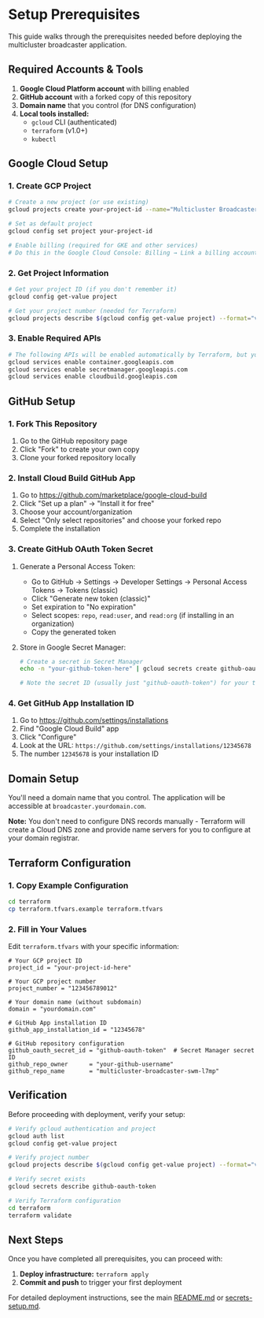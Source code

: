 # Setup Prerequisites

This guide walks through the prerequisites needed before deploying the multicluster broadcaster application.

## Required Accounts & Tools

1. **Google Cloud Platform account** with billing enabled
2. **GitHub account** with a forked copy of this repository
3. **Domain name** that you control (for DNS configuration)
4. **Local tools installed:**
   - `gcloud` CLI (authenticated)
   - `terraform` (v1.0+)
   - `kubectl`

## Google Cloud Setup

### 1. Create GCP Project
```bash
# Create a new project (or use existing)
gcloud projects create your-project-id --name="Multicluster Broadcaster"

# Set as default project
gcloud config set project your-project-id

# Enable billing (required for GKE and other services)
# Do this in the Google Cloud Console: Billing → Link a billing account
```

### 2. Get Project Information
```bash
# Get your project ID (if you don't remember it)
gcloud config get-value project

# Get your project number (needed for Terraform)
gcloud projects describe $(gcloud config get-value project) --format="value(projectNumber)"
```

### 3. Enable Required APIs
```bash
# The following APIs will be enabled automatically by Terraform, but you can enable them manually:
gcloud services enable container.googleapis.com
gcloud services enable secretmanager.googleapis.com
gcloud services enable cloudbuild.googleapis.com
```

## GitHub Setup

### 1. Fork This Repository
1. Go to the GitHub repository page
2. Click "Fork" to create your own copy
3. Clone your forked repository locally

### 2. Install Cloud Build GitHub App
1. Go to https://github.com/marketplace/google-cloud-build
2. Click "Set up a plan" → "Install it for free"
3. Choose your account/organization
4. Select "Only select repositories" and choose your forked repo
5. Complete the installation

### 3. Create GitHub OAuth Token Secret
1. Generate a Personal Access Token:
   - Go to GitHub → Settings → Developer Settings → Personal Access Tokens → Tokens (classic)
   - Click "Generate new token (classic)"
   - Set expiration to "No expiration"
   - Select scopes: `repo`, `read:user`, and `read:org` (if installing in an organization)
   - Copy the generated token

2. Store in Google Secret Manager:
   ```bash
   # Create a secret in Secret Manager
   echo -n "your-github-token-here" | gcloud secrets create github-oauth-token --data-file=-
   
   # Note the secret ID (usually just "github-oauth-token") for your terraform.tfvars
   ```

### 4. Get GitHub App Installation ID
1. Go to https://github.com/settings/installations
2. Find "Google Cloud Build" app
3. Click "Configure"
4. Look at the URL: `https://github.com/settings/installations/12345678`
5. The number `12345678` is your installation ID

## Domain Setup

You'll need a domain name that you control. The application will be accessible at `broadcaster.yourdomain.com`.

**Note:** You don't need to configure DNS records manually - Terraform will create a Cloud DNS zone and provide name servers for you to configure at your domain registrar.

## Terraform Configuration

### 1. Copy Example Configuration
```bash
cd terraform
cp terraform.tfvars.example terraform.tfvars
```

### 2. Fill in Your Values
Edit `terraform.tfvars` with your specific information:
```hcl
# Your GCP project ID
project_id = "your-project-id-here"

# Your GCP project number
project_number = "123456789012"

# Your domain name (without subdomain)
domain = "yourdomain.com"

# GitHub App installation ID
github_app_installation_id = "12345678"

# GitHub repository configuration
github_oauth_secret_id = "github-oauth-token"  # Secret Manager secret ID
github_repo_owner      = "your-github-username"
github_repo_name       = "multicluster-broadcaster-swm-l7mp"
```

## Verification

Before proceeding with deployment, verify your setup:

```bash
# Verify gcloud authentication and project
gcloud auth list
gcloud config get-value project

# Verify project number
gcloud projects describe $(gcloud config get-value project) --format="value(projectNumber)"

# Verify secret exists
gcloud secrets describe github-oauth-token

# Verify Terraform configuration
cd terraform
terraform validate
```

## Next Steps

Once you have completed all prerequisites, you can proceed with:

1. **Deploy infrastructure:** `terraform apply`
2. **Commit and push** to trigger your first deployment

For detailed deployment instructions, see the main [README.md](../README.md) or [secrets-setup.md](./secrets-setup.md). 